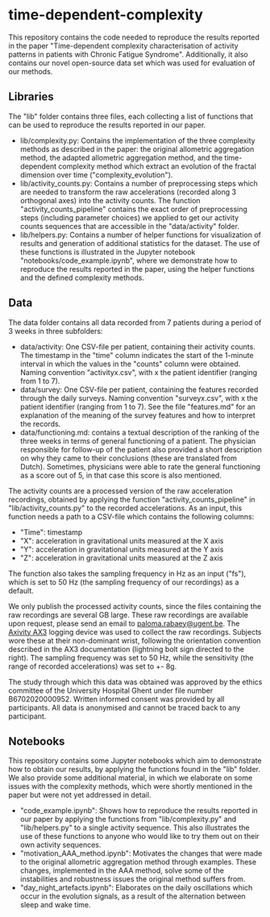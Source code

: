 # time-dependent-complexity

This repository contains the code needed to reproduce the results reported in the paper "Time-dependent complexity characterisation of activity patterns in patients with Chronic Fatigue Syndrome". Additionally, it also contains our novel open-source data set which was used for evaluation of our methods. 

<!--Put a link to the medRxiv paper once the paper has been submitted and this repo is made public, and tell them to refer to the paper if they use our dataset or our methods.-->

## Libraries

The "lib" folder contains three files, each collecting a list of functions that can be used to reproduce the results reported in our paper. 
- lib/complexity.py: Contains the implementation of the three complexity methods as described in the paper: the original allometric aggregation method, the adapted allometric aggregation method, and the time-dependent complexity method which extract an evolution of the fractal dimension over time ("complexity_evolution"). 
- lib/activity_counts.py: Contains a number of preprocessing steps which are needed to transform the raw accelerations (recorded along 3 orthogonal axes) into the activity counts. The function "activity_counts_pipeline" contains the exact order of preprocessing steps (including parameter choices) we applied to get our activity counts sequences that are accessible in the "data/activity" folder. 
- lib/helpers.py: Contains a number of helper functions for visualization of results and generation of additional statistics for the dataset. The use of these functions is illustrated in the Jupyter notebook "notebooks/code_example.ipynb", where we demonstrate how to reproduce the results reported in the paper, using the helper functions and the defined complexity methods. 

## Data

The data folder contains all data recorded from 7 patients during a period of 3 weeks in three subfolders:
- data/activity: One CSV-file per patient, containing their activity counts. The timestamp in the "time" column indicates the start of the 1-minute interval in which the values in the "counts" column were obtained. Naming convention "activityx.csv", with x the patient identifier (ranging from 1 to 7).
- data/survey: One CSV-file per patient, containing the features recorded through the daily surveys. Naming convention "surveyx.csv", with x the patient identifier (ranging from 1 to 7). See the file "features.md" for an explanation of the meaning of the survey features and how to interpret the records. 
- data/functioning.md: contains a textual description of the ranking of the three weeks in terms of general functioning of a patient. The physician responsible for follow-up of the patient also provided a short description on why they came to their conclusions (these are translated from Dutch). Sometimes, physicians were able to rate the general functioning as a score out of 5, in that case this score is also mentioned. 

The activity counts are a processed version of the raw acceleration recordings, obtained by applying the function "activity_counts_pipeline" in "lib/activity_counts.py" to the recorded accelerations. As an input, this function needs a path to a CSV-file which contains the following columns:
- "Time": timestamp
- "X": acceleration in gravitational units measured at the X axis
- "Y": acceleration in gravitational units measured at the Y axis
- "Z": acceleration in gravitational units measured at the Z axis

The function also takes the sampling frequency in Hz as an input ("fs"), which is set to 50 Hz (the sampling frequency of our recordings) as a default. 

We only publish the processed activity counts, since the files containing the raw recordings are several GB large. These raw recordings are available upon request, please send an email to paloma.rabaey@ugent.be. The [Axivity AX3](https://axivity.com/product/ax3) logging device was used to collect the raw recordings. Subjects wore these at their non-dominant wrist, following the orientation convention described in the AX3 documentation (lightning bolt sign directed to the right). The sampling frequency was set to 50 Hz, while the sensitivity (the range of recorded accelerations) was set to +- 8g. 

The study through which this data was obtained was approved by the ethics committee of the University Hospital Ghent under file number B6702020000952. Written informed consent was provided by all participants. All data is anonymised and cannot be traced back to any participant. 

## Notebooks

This repository contains some Jupyter notebooks which aim to demonstrate how to obtain our results, by applying the functions found in the "lib" folder. We also provide some additional material, in which we elaborate on some issues with the complexity methods, which were shortly mentioned in the paper but were not yet addressed in detail.
- "code_example.ipynb": Shows how to reproduce the results reported in our paper by applying the functions from "lib/complexity.py" and "lib/helpers.py" to a single activity sequence. This also illustrates the use of these functions to anyone who would like to try them out on their own activity sequences. 
- "motivation_AAA_method.ipynb": Motivates the changes that were made to the original allometric aggregation method through examples. These changes, implemented in the AAA method, solve some of the instabilities and robustness issues the original method suffers from. 
- "day_night_artefacts.ipynb": Elaborates on the daily oscillations which occur in the evolution signals, as a result of the alternation between sleep and wake time. 
